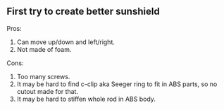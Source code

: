 First try to create better sunshield
------------------------------------
Pros:
1. Can move up/down and left/right.
2. Not made of foam.

Cons:
1. Too many screws.
2. It may be hard to find c-clip aka Seeger ring to fit in ABS parts, so no cutout made for that.
3. It may be hard to stiffen whole rod in ABS body.
